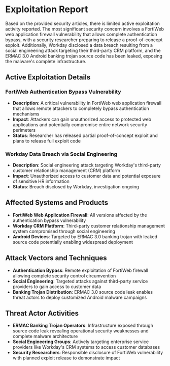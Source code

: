 # Exploitation Report

Based on the provided security articles, there is limited active exploitation activity reported. The most significant security concern involves a FortiWeb web application firewall vulnerability that allows complete authentication bypass, with a security researcher preparing to release a proof-of-concept exploit. Additionally, Workday disclosed a data breach resulting from a social engineering attack targeting their third-party CRM platform, and the ERMAC 3.0 Android banking trojan source code has been leaked, exposing the malware's complete infrastructure.

## Active Exploitation Details

### FortiWeb Authentication Bypass Vulnerability
- **Description**: A critical vulnerability in FortiWeb web application firewall that allows remote attackers to completely bypass authentication mechanisms
- **Impact**: Attackers can gain unauthorized access to protected web applications and potentially compromise entire network security perimeters
- **Status**: Researcher has released partial proof-of-concept exploit and plans to release full exploit code

### Workday Data Breach via Social Engineering
- **Description**: Social engineering attack targeting Workday's third-party customer relationship management (CRM) platform
- **Impact**: Unauthorized access to customer data and potential exposure of sensitive HR information
- **Status**: Breach disclosed by Workday, investigation ongoing

## Affected Systems and Products

- **FortiWeb Web Application Firewall**: All versions affected by the authentication bypass vulnerability
- **Workday CRM Platform**: Third-party customer relationship management system compromised through social engineering
- **Android Devices**: Targeted by ERMAC 3.0 banking trojan with leaked source code potentially enabling widespread deployment

## Attack Vectors and Techniques

- **Authentication Bypass**: Remote exploitation of FortiWeb firewall allowing complete security control circumvention
- **Social Engineering**: Targeted attacks against third-party service providers to gain access to customer data
- **Banking Trojan Distribution**: ERMAC 3.0 source code leak enables threat actors to deploy customized Android malware campaigns

## Threat Actor Activities

- **ERMAC Banking Trojan Operators**: Infrastructure exposed through source code leak revealing operational security weaknesses and complete malware architecture
- **Social Engineering Groups**: Actively targeting enterprise service providers like Workday's CRM systems to access customer databases
- **Security Researchers**: Responsible disclosure of FortiWeb vulnerability with planned exploit release to demonstrate impact